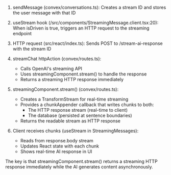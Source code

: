 1. sendMessage (convex/conversations.ts): Creates a stream ID and stores the user message with that ID
2. useStream hook (/src/components/StreamingMessage.client.tsx:20): When isDriven is true, triggers an HTTP request to the streaming endpoint
3. HTTP request (src/react/index.ts): Sends POST to /stream-ai-response with the stream ID
4. streamChat httpAction (convex/routes.ts):


    - Calls OpenAI's streaming API
    - Uses streamingComponent.stream() to handle the response
    - Returns a streaming HTTP response immediately

5. streamingComponent.stream() (convex/routes.ts):


    - Creates a TransformStream for real-time streaming
    - Provides a chunkAppender callback that writes chunks to both:
        - The HTTP response stream (real-time to client)
      - The database (persisted at sentence boundaries)
    - Returns the readable stream as HTTP response

6. Client receives chunks (useStream in StreamingMessages):


    - Reads from response.body stream
    - Updates React state with each chunk
    - Shows real-time AI response in UI

The key is that streamingComponent.stream() returns a streaming HTTP response immediately while the AI generates content asynchronously.
